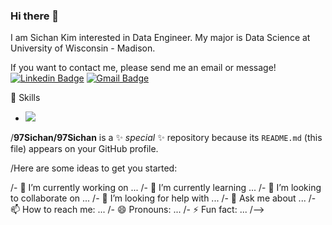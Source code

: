 ### Hi there 👋
I am Sichan Kim interested in Data Engineer.
My major is Data Science at University of Wisconsin - Madison.


If you want to contact me, please send me an email or message! 
[![Linkedin Badge](https://img.shields.io/badge/-LinkedIn-blue?style=flat-square&logo=Linkedin&logoColor=white&link=https://www.linkedin.com/in/sichan-kim-6584741a4/)](https://www.linkedin.com/in/sichan-kim-6584741a4/) [![Gmail Badge](https://img.shields.io/badge/Gmail-d14836?style=flat-square&logo=Gmail&logoColor=white&link=mailto:sikim1080@gmail.com)](mailto:sikim1080@gmail.com)


🔭 Skills
- <img src="https://img.shields.io/badge/Python-3776AB?style=for-the-badge&logo=Python&logoColor=white">


/**97Sichan/97Sichan** is a ✨ _special_ ✨ repository because its `README.md` (this file) appears on your GitHub profile.

/Here are some ideas to get you started:

/- 🔭 I’m currently working on ...
/- 🌱 I’m currently learning ...
/- 👯 I’m looking to collaborate on ...
/- 🤔 I’m looking for help with ...
/- 💬 Ask me about ...
/- 📫 How to reach me: ...
/- 😄 Pronouns: ...
/- ⚡ Fun fact: ...
/-->

